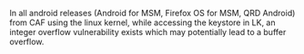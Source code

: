 In all android releases (Android for MSM, Firefox OS for MSM, QRD Android) from CAF using the linux kernel, while accessing the keystore in LK, an integer overflow vulnerability exists which may potentially lead to a buffer overflow.